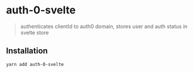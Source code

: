 # auth-0-svelte

> authenticates clientId to auth0 domain, stores user and auth status in svelte store

## Installation

```bash
yarn add auth-0-svelte
```